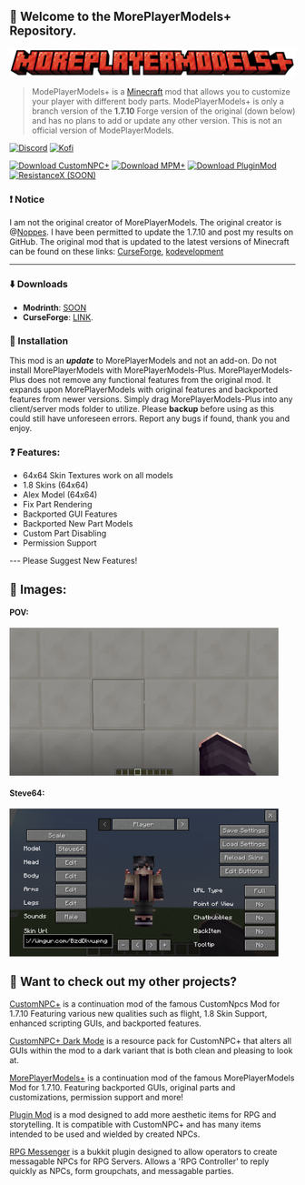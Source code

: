 
## 👋 Welcome to the MorePlayerModels+ Repository.
![](images/logo_new.png)  

> ModePlayerModels+ is a [Minecraft](https://minecraft.net/) mod that allows you to customize your player with different body parts. ModePlayerModels+ is only a branch version of the **1.7.10** Forge version of the original (down below) and has no plans to add or update any other version. This is not an official version of ModePlayerModels.

[![Discord](https://github.com/KAMKEEL/CustomNPC-Plus/blob/dev/images/Discord.png?raw=true)](https://discord.gg/pQqRTvFeJ5)
[![Kofi](https://github.com/KAMKEEL/CustomNPC-Plus/blob/dev/images/Kofi.png?raw=true)](https://ko-fi.com/kamkeel)

[![Download CustomNPC+](https://img.shields.io/badge/CustomNPC+-0081CB?style=for-the-badge&logo=material-ui&logoColor=white)](https://modrinth.com/mod/customnpc-plus)
[![Download MPM+](https://img.shields.io/badge/MorePlayerModels+-0081CB?style=for-the-badge&logo=material-ui&logoColor=white)](https://www.curseforge.com/minecraft/mc-mods/moreplayermodels-plus)
[![Download PluginMod](https://img.shields.io/badge/Plugin_Mod-0081CB?style=for-the-badge&logo=material-ui&logoColor=white)](https://www.curseforge.com/minecraft/mc-mods/the-plugin-mod)
[![ResistanceX (SOON)](https://img.shields.io/badge/Resistance_X-0081CB?style=for-the-badge&logo=material-ui&logoColor=white)]()

### ❗ Notice
I am not the original creator of MorePlayerModels. The original creator is @[Noppes](https://github.com/Noppes). I have been permitted to update the 1.7.10 and post my results on GitHub. The original mod that is updated to the latest versions of Minecraft can be found on these links: [CurseForge](https://www.curseforge.com/minecraft/mc-mods/more-player-models), [kodevelopment](http://www.kodevelopment.nl/minecraft/moreplayermodels/)

----------------

### ⬇️ Downloads

- **Modrinth**: [SOON]()
- **CurseForge**: [LINK](https://www.curseforge.com/minecraft/mc-mods/moreplayermodels-plus).


### 🔹 Installation
This mod is an ***update*** to MorePlayerModels and not an add-on. Do not install MorePlayerModels with MorePlayerModels-Plus. MorePlayerModels-Plus does not remove any functional features from the original mod. It expands upon MorePlayerModels with original features and backported features from newer versions. Simply drag MorePlayerModels-Plus into any client/server mods folder to utilize. Please **backup** before using as this could still have unforeseen errors. Report any bugs if found, thank you and enjoy.

### ❓ Features:
- 64x64 Skin Textures work on all models
- 1.8 Skins  (64x64)
- Alex Model (64x64)
- Fix Part Rendering
- Backported GUI Features
- Backported New Part Models
- Custom Part Disabling
- Permission Support

--- Please Suggest New Features!


## 🔰 Images:

#### POV:
<img src="images/POV.png" width="474" height="260"/>

#### Steve64:
<img src="images/Steve64.png" width="474" height="260"/>


## 🔗 Want to check out my other projects?
[CustomNPC+](https://www.curseforge.com/minecraft/mc-mods/customnpc-plus) is a continuation mod of the famous CustomNpcs Mod for 1.7.10 Featuring various new qualities such as flight, 1.8 Skin Support, enhanced scripting GUIs, and backported features.

[CustomNPC+ Dark Mode](https://github.com/KAMKEEL/CustomNPC-Plus-Dark-Mode) is a resource pack for CustomNPC+ that alters all GUIs within the mod to a dark variant that is both clean and pleasing to look at.

[MorePlayerModels+](https://www.curseforge.com/minecraft/mc-mods/moreplayermodels-plus) is a continuation mod of the famous MorePlayerModels Mod for 1.7.10. Featuring backported GUIs, original parts and customizations, permission support and more!

[Plugin Mod](https://legacy.curseforge.com/minecraft/mc-mods/the-plugin-mod) is a mod designed to add more aesthetic items for RPG and storytelling. It is compatible with CustomNPC+ and has many items intended to be used and wielded by created NPCs.

[RPG Messenger](https://github.com/KAMKEEL/RPGMessenger) is a bukkit plugin designed to allow operators to create messagable NPCs for RPG Servers. Allows a 'RPG Controller' to reply quickly as NPCs, form groupchats, and messagable parties.
